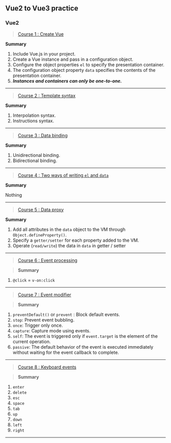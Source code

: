 ## Vue2 to Vue3 practice

### Vue2
> [Course 1 : Create Vue](LD_01/index.html)

**Summary**

1. Include Vue.js in your project.
2. Create a Vue instance and pass in a configuration object.
3. Configure the object properties `el` to specify the presentation container.
4. The configuration object property `data` specifies the contents of the presentation container.
5. **_Instances and containers can only be one-to-one._**
---

> [Course 2 : Template syntax](LD_02/index.html)

**Summary**

1. Interpolation syntax.
2. Instructions syntax.
---

> [Course 3 : Data binding](LD_03/index.html)

**Summary**

1. Unidirectional binding.
2. Bidirectional binding.
---

> [Course 4 : Two ways of writing `el` and `data`](LD_04/index.html)

**Summary**

Nothing

---

> [Course 5 : Data proxy](LD_05/index.html)

**Summary**

1. Add all attributes in the `data` object to the VM through `Object.defineProperty()`.
2. Specify a `getter/setter` for each property added to the VM.
3. Operate (`read/write`) the data in `data` in getter / setter
---

>[Course 6 : Event processing](LD_06/index.html)

> **Summary**

1. `@click` = `v-on:click`
---

>[Course 7 : Event modifier](LD_07/index.html)

> **Summary**

1. `preventDefault()` or `prevent` : Block default events.
2. `stop`: Prevent event bubbling.
3. `once`: Trigger only once.
4. `capture`: Capture mode using events.
5. `self`: The event is triggered only if `event.target` is the element of the current operation.
6. `passive`: The default behavior of the event is executed immediately without waiting for the event callback to complete.
---

>[Course 8 : Keyboard events](LD_08/index.html)

> **Summary**

1. `enter`
2. `delete`
3. `esc`
4. `space`
5. `tab`
6. `up`
7. `down`
8. `left`
9. `right`
---